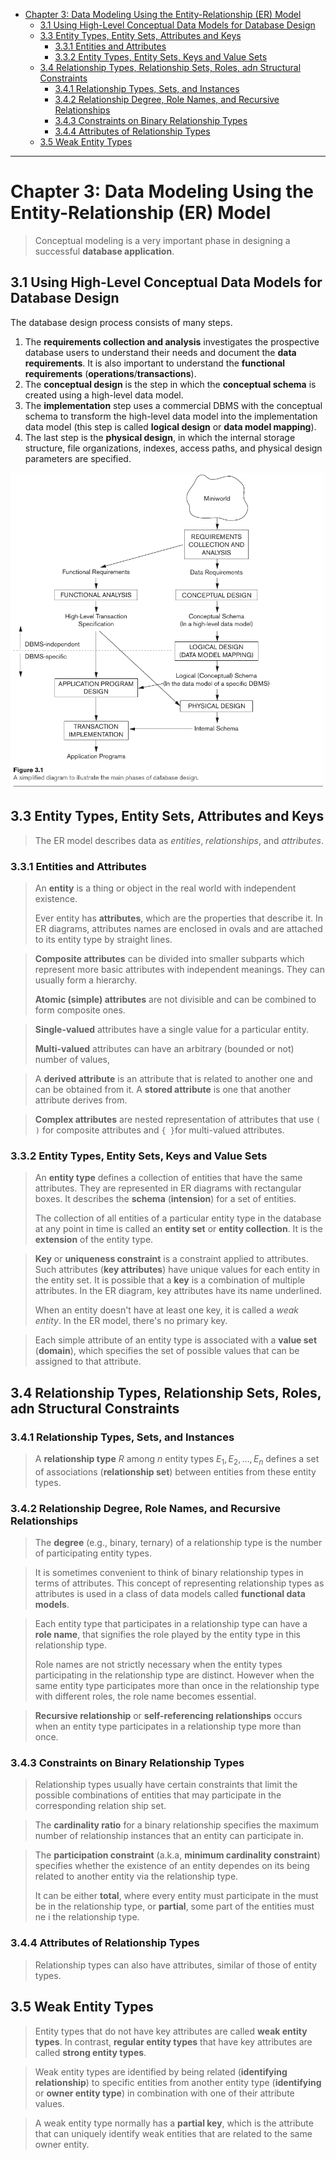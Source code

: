 - [Chapter 3: Data Modeling Using the Entity-Relationship (ER) Model](#chapter-3-data-modeling-using-the-entity-relationship-er-model)
  - [3.1 Using High-Level Conceptual Data Models for Database Design](#31-using-high-level-conceptual-data-models-for-database-design)
  - [3.3 Entity Types, Entity Sets, Attributes and Keys](#33-entity-types-entity-sets-attributes-and-keys)
    - [3.3.1 Entities and Attributes](#331-entities-and-attributes)
    - [3.3.2 Entity Types, Entity Sets, Keys and Value Sets](#332-entity-types-entity-sets-keys-and-value-sets)
  - [3.4 Relationship Types, Relationship Sets, Roles, adn Structural Constraints](#34-relationship-types-relationship-sets-roles-adn-structural-constraints)
    - [3.4.1 Relationship Types, Sets, and Instances](#341-relationship-types-sets-and-instances)
    - [3.4.2 Relationship Degree, Role Names, and Recursive Relationships](#342-relationship-degree-role-names-and-recursive-relationships)
    - [3.4.3 Constraints on Binary Relationship Types](#343-constraints-on-binary-relationship-types)
    - [3.4.4 Attributes of Relationship Types](#344-attributes-of-relationship-types)
  - [3.5 Weak Entity Types](#35-weak-entity-types)


---
# Chapter 3: Data Modeling Using the Entity-Relationship (ER) Model


> Conceptual modeling is a very important phase in designing a successful **database application**.

## 3.1 Using High-Level Conceptual Data Models for Database Design

The database design process consists of many steps.

1. The **requirements collection and analysis** investigates the prospective database users to understand their needs and document the **data requirements**. It is also important to understand the **functional requirements** (**operations**/**transactions**).
2. The **conceptual design** is the step in which the **conceptual schema** is created using a high-level data model.
3. The **implementation** step uses a commercial DBMS with the conceptual schema to transform the high-level data model into the implementation data model (this step is called **logical design** or **data model mapping**).
4. The last step is the **physical design**, in which the internal storage structure, file organizations, indexes, access paths, and physical design parameters are specified.

![IMG](../Elmsari-2015/imgs/3-1.png)

## 3.3 Entity Types, Entity Sets, Attributes and Keys

> The ER model describes data as *entities*, *relationships*, and *attributes*.

### 3.3.1 Entities and Attributes

> An **entity** is a thing or object in the real world with independent existence.
> 
> Ever entity has **attributes**, which are the properties that describe it. In ER diagrams, attributes names are enclosed in ovals and are attached to its entity type by straight lines.

> **Composite attributes** can be divided into smaller subparts which represent more basic attributes with independent meanings. They can usually form a hierarchy.
> 
> **Atomic (simple) attributes** are not divisible and can be combined to form composite ones.

> **Single-valued** attributes have a single value for a particular entity.
> 
> **Multi-valued** attributes can have an arbitrary (bounded or not) number of values,

> A **derived attribute** is an attribute that is related to another one and can be obtained from it. A **stored attribute** is one that another attribute derives from.

> **Complex attributes** are nested representation of attributes that use `( )` for composite attributes and `{ }`for multi-valued attributes.

### 3.3.2 Entity Types, Entity Sets, Keys and Value Sets

> An **entity type** defines a collection of entities that have the same attributes. They are represented in ER diagrams with rectangular boxes. It describes the **schema** (**intension**) for a set of entities.
> 
> The collection of all entities of a particular entity type in the database at any point in time is called an **entity set** or **entity collection**. It is the **extension** of the entity type.

> **Key** or **uniqueness constraint** is a constraint applied to attributes. Such attributes (**key attributes**) have unique values for each entity in the entity set. It is possible that a **key** is a combination of multiple attributes. In the ER diagram, key attributes have its name underlined.
> 
> When an entity doesn't have at least one key, it is called a *weak entity*. In the ER model, there's no primary key.

> Each simple attribute of an entity type is associated with a **value set** (**domain**), which specifies the set of possible values that can be assigned to that attribute.

## 3.4 Relationship Types, Relationship Sets, Roles, adn Structural Constraints

### 3.4.1 Relationship Types, Sets, and Instances

> A **relationship type** $R$ among $n$ entity types $E_1, E_2, \dots, E_n$ defines a set of associations (**relationship set**) between entities from these entity types.

### 3.4.2 Relationship Degree, Role Names, and Recursive Relationships

> The **degree** (e.g., binary, ternary) of a relationship type is the number of participating entity types. 

> It is sometimes convenient to think of binary relationship types in terms of attributes. This concept of representing relationship types as attributes is used in a class of data models called **functional data models**.

> Each entity type that participates in a relationship type can have a **role name**, that signifies the role played by the entity type in this relationship type.
>
> Role names are not strictly necessary when the entity types participating in the relationship type are distinct. However when the same entity type participates more than once in the relationship type with different roles, the role name becomes essential.

> **Recursive relationship** or **self-referencing relationships** occurs when an entity type participates in a relationship type more than once.

### 3.4.3 Constraints on Binary Relationship Types

> Relationship types usually have certain constraints that limit the possible combinations of entities that may participate in the corresponding relation ship set.

> The **cardinality ratio** for a binary relationship specifies the maximum number of relationship instances that an entity can participate in.

> The **participation constraint** (a.k.a, **minimum cardinality constraint**) specifies whether the existence of an entity dependes on its being related to another entity via the relationship type.
> 
> It can be either **total**, where every entity must participate in the must be in the relationship type, or **partial**, some part of the entities must ne i the relationship type.

### 3.4.4 Attributes of Relationship Types

> Relationship types can also have attributes, similar of those of entity types.

## 3.5 Weak Entity Types

> Entity types that do not have key attributes are called **weak entity types**. In contrast, **regular entity types** that have key attributes are called **strong entity types**.

> Weak entity types are identified by being related (**identifying relationship**) to specific entities from another entity type (**identifying** or **owner entity type**) in combination with one of their attribute values.

> A weak entity type normally has a **partial key**, which is the attribute that can uniquely identify weak entities that are related to the same owner entity. 